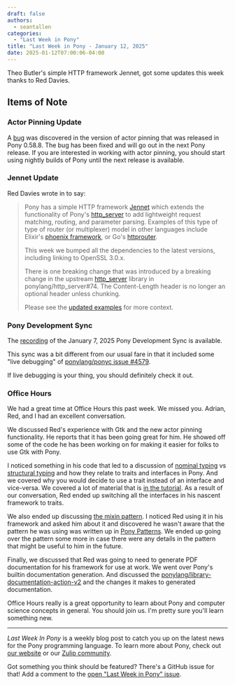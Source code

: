 ```yaml
---
draft: false
authors:
  - seantallen
categories:
  - "Last Week in Pony"
title: "Last Week in Pony - January 12, 2025"
date: 2025-01-12T07:00:06-04:00
---
```


Theo Butler's simple HTTP framework Jennet, got some updates this week thanks to Red Davies.

<!-- more -->

## Items of Note

### Actor Pinning Update

A [bug](https://github.com/ponylang/ponyc/issues/4582) was discovered in the version of actor pinning that was released in Pony 0.58.8. The bug has been fixed and will go out in the next Pony release. If you are interested in working with actor pinning, you should start using nightly builds of Pony until the next release is available.

### Jennet Update

Red Davies wrote in to say:

> Pony has a simple HTTP framework [Jennet](https://github.com/Theodus/jennet) which extends the functionality of Pony's [http_server](https://github.com/ponylang/http_server) to add lightweight request matching, routing, and parameter parsing.  Examples of this type of type of router (or multiplexer) model in other languages include Elixir's [phoenix framework](https://www.phoenixframework.org/), or Go's [httprouter](https://github.com/julienschmidt/httprouter).
>
> This week we bumped all the dependencies to the latest versions, including linking to OpenSSL 3.0.x.
>
> There is one breaking change that was introduced by a breaking change in the upstream [http_server](https://github.com/ponylang/http_server) library in ponylang/http_server#74. The Content-Length header is no longer an optional header unless chunking.
>
> Please see the [updated examples](https://github.com/Theodus/jennet/blob/main/examples/params/main.pony) for more context.

### Pony Development Sync

The [recording](https://vimeo.com/1045102238) of the January 7, 2025 Pony Development Sync is available.

This sync was a bit different from our usual fare in that it included some "live debugging" of [ponylang/ponyc issue #4579](https://github.com/ponylang/ponyc/issues/4579).

If live debugging is your thing, you should definitely check it out.

### Office Hours

We had a great time at Office Hours this past week. We missed you. Adrian, Red, and I had an excellent conversation.

We discussed Red's experience with Gtk and the new actor pinning functionality. He reports that it has been going great for him. He showed off some of the code he has been working on for making it easier for folks to use Gtk with Pony.

I noticed something in his code that led to a discussion of [nominal typing](https://tutorial.ponylang.io/types/traits-and-interfaces.html?h=interface#nominal-subtyping) vs [structural typing](https://tutorial.ponylang.io/types/traits-and-interfaces.html?h=interface#structural-subtyping) and how they relate to traits and interfaces in Pony. And we covered why you would decide to use a trait instead of an interface and vice-versa. We covered a lot of material that is [in the tutorial](https://tutorial.ponylang.io/types/traits-and-interfaces.html). As a result of our conversation, Red ended up switching all the interfaces in his nascent framework to traits.

We also ended up discussing [the mixin pattern](https://patterns.ponylang.io/code-sharing/mixin). I noticed Red using it in his framework and asked him about it and discovered he wasn't aware that the pattern he was using was written up in [Pony Patterns](https://patterns.ponylang.io/). We ended up going over the pattern some more in case there were any details in the pattern that might be useful to him in the future.

Finally, we discussed that Red was going to need to generate PDF documentation for his framework for use at work. We went over Pony's builtin documentation generation. And discussed the [ponylang/library-documentation-action-v2](https://github.com/ponylang/library-documentation-action-v2/) and the changes it makes to generated documentation.

Office Hours really is a great opportunity to learn about Pony and computer science concepts in general. You should join us. I'm pretty sure you'll learn something new.

---

_Last Week In Pony_ is a weekly blog post to catch you up on the latest news for the Pony programming language. To learn more about Pony, check out [our website](https://ponylang.io) or our [Zulip community](https://ponylang.zulipchat.com).

Got something you think should be featured? There's a GitHub issue for that! Add a comment to the [open "Last Week in Pony" issue](https://github.com/ponylang/ponylang.github.io/issues?q=is%3Aissue+is%3Aopen+label%3Alast-week-in-pony).
